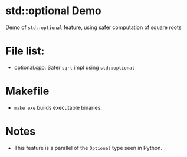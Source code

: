 # std::optional Demo
Demo of `std::optional` feature, using safer computation of square roots 

# File list:
- optional.cpp: Safer `sqrt` impl using `std::optional` 

# Makefile
- `make exe` builds executable binaries.

# Notes
- This feature is a parallel of the `Optional` type seen in Python.
